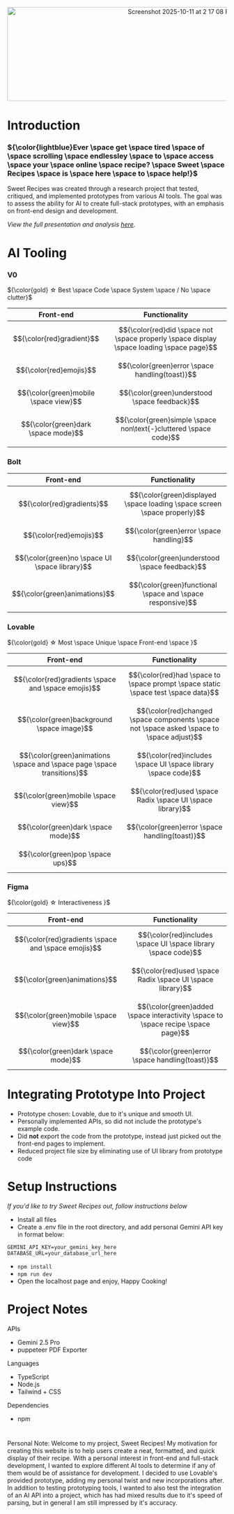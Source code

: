 <p align="center">
  <img width="783" height="215" alt="Screenshot 2025-10-11 at 2 17 08 PM" src="https://github.com/user-attachments/assets/9e7e4f80-a771-4e62-8846-ba775aaa9d8d" />
</p>

# Introduction

### ${\color{lightblue}Ever \space get \space tired \space of \space scrolling \space endlessley \space to \space access \space your \space online \space recipe? \space Sweet \space Recipes \space is \space here \space to \space help!}$

Sweet Recipes was created through a research project that tested, critiqued, and implemented prototypes from various AI tools. The goal was to assess the ability for AI to create full-stack prototypes, with an emphasis on front-end design and development.

_View the full presentation and analysis [here](https://docs.google.com/presentation/d/1EUMniW7OUN0PlMIKZwhc7pMfOlXoeWDjM5A4x9ZwOlc/edit?usp=sharing)._

# AI Tooling

### V0

${\color{gold} ☆ Best \space Code \space System \space / No \space clutter}$

| Front-end                             | Functionality                                                                             |
| ------------------------------------- | ----------------------------------------------------------------------------------------- |
| $${\color{red}gradient}$$             | $${\color{red}did \space not \space properly \space display \space loading \space page}$$ |
| $${\color{red}emojis}$$               | $${\color{green}error \space handling(toast)}$$                                           |
| $${\color{green}mobile \space view}$$ | $${\color{green}understood \space feedback}$$                                             |
| $${\color{green}dark \space mode}$$   | $${\color{green}simple \space non\text{-}cluttered \space code}$$                         |

### Bolt

| Front-end                                      | Functionality                                                             |
| ---------------------------------------------- | ------------------------------------------------------------------------- |
| $${\color{red}gradients}$$                     | $${\color{green}displayed \space loading \space screen \space properly}$$ |
| $${\color{red}emojis}$$                        | $${\color{green}error \space handling}$$                                  |
| $${\color{green}no \space UI \space library}$$ | $${\color{green}understood \space feedback}$$                             |
| $${\color{green}animations}$$                  | $${\color{green}functional \space and \space responsive}$$                |

### Lovable

${\color{gold} ☆ Most \space Unique \space Front-end \space }$

| Front-end                                                               | Functionality                                                                              |
| ----------------------------------------------------------------------- | ------------------------------------------------------------------------------------------ |
| $${\color{red}gradients \space and \space emojis}$$                     | $${\color{red}had \space to \space prompt \space static \space test \space data}$$         |
| $${\color{green}background \space image}$$                              | $${\color{red}changed \space components \space not \space asked \space to \space adjust}$$ |
| $${\color{green}animations \space and \space page \space transitions}$$ | $${\color{red}includes \space UI \space library \space code}$$                             |
| $${\color{green}mobile \space view}$$                                   | $${\color{red}used \space Radix \space UI \space library}$$                                |
| $${\color{green}dark \space mode}$$                                     | $${\color{green}error \space handling(toast)}$$                                            |
| $${\color{green}pop \space ups}$$                                       |                                                                                            |

### Figma

${\color{gold} ☆ Interactiveness }$

| Front-end                                           | Functionality                                                                     |
| --------------------------------------------------- | --------------------------------------------------------------------------------- |
| $${\color{red}gradients \space and \space emojis}$$ | $${\color{red}includes \space UI \space library \space code}$$                    |
| $${\color{green}animations}$$                       | $${\color{red}used \space Radix \space UI \space library}$$                       |
| $${\color{green}mobile \space view}$$               | $${\color{green}added \space interactivity \space to \space recipe \space page}$$ |
| $${\color{green}dark \space mode}$$                 | $${\color{green}error \space handling(toast)}$$                                   |

# Integrating Prototype Into Project

- Prototype chosen: Lovable, due to it's unique and smooth UI.
- Personally implemented APIs, so did not include the prototype's example code.
- Did **not** export the code from the prototype, instead just picked out the front-end pages to implement.
- Reduced project file size by eliminating use of UI library from prototype code

# Setup Instructions

_If you'd like to try Sweet Recipes out, follow instructions below_

- Install all files
- Create a .env file in the root directory, and add personal Gemini API key in format below:

```
GEMINI_API_KEY=your_gemini_key_here
DATABASE_URL=your_database_url_here
```

- `npm install`
- `npm run dev`
- Open the localhost page and enjoy, Happy Cooking!

# Project Notes

APIs

- Gemini 2.5 Pro
- puppeteer PDF Exporter

Languages

- TypeScript
- Node.js
- Tailwind + CSS

Dependencies

- npm

#

Personal Note:
Welcome to my project, Sweet Recipes! My motivation for creating this website is to help users create a neat, formatted, and quick display of their recipe. With a personal interest in front-end and full-stack development, I wanted to explore different AI tools to determine if any of them would be of assistance for development. I decided to use Lovable's provided prototype, adding my personal twist and new incorporations after. In addition to testing prototyping tools, I wanted to also test the integration of an AI API into a project, which has had mixed results due to it's speed of parsing, but in general I am still impressed by it's accuracy.
